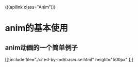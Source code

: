 (((apilink class="Anim")))
# anim的基本使用

## anim动画的一个简单例子
[[[include file="./cited-by-md/baseuse.html" height="500px" ]]]

